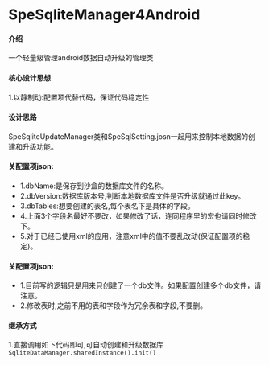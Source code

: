 <!--
 * @Author: user.email
 * @Date: 2023-02-14 22:20:49
 * @LastEditors: user.email
 * @LastEditTime: 2023-02-15 00:04:46
 * @FilePath: /undefined/Users/points/Documents/git/SpeSqliteManager4Android/README.md
 * @Description: 
 * 
 * Copyright (c) 2023 by ${git_email}, All Rights Reserved. 
-->
# SpeSqliteManager4Android

#### 介绍
一个轻量级管理android数据自动升级的管理类

#### 核心设计思想
1.以静制动:配置项代替代码，保证代码稳定性

#### 设计思路
SpeSqliteUpdateManager类和SpeSqlSetting.josn一起用来控制本地数据的创建和升级功能。

#### 关配置项json:
* 1.dbName:是保存到沙盒的数据库文件的名称。
* 2.dbVersion:数据库版本号,判断本地数据库文件是否升级就通过此key。
* 3.dbTables:想要创建的表名,每个表名下是具体的字段。
* 4.上面3个字段名最好不要改，如果修改了话，连同程序里的宏也请同时修改下。
* 5.对于已经已使用xml的应用，注意xml中的值不要乱改动(保证配置项的稳定)。
#### 关配置项json:
* 1.目前写的逻辑只是用来只创建了一个db文件。如果配置创建多个db文件，请注意。
* 2.修改表时,之前不用的表和字段作为冗余表和字段,不要删。
#### 继承方式
1.直接调用如下代码即可,可自动创建和升级数据库
```SqliteDataManager.sharedInstance().init()```
